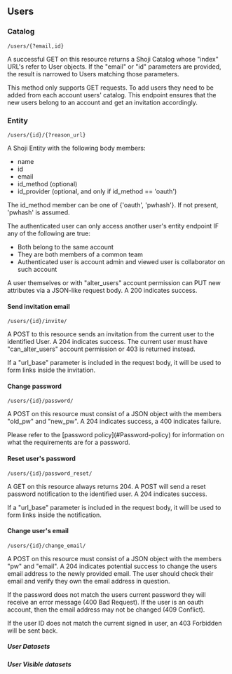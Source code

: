 ## Users

### Catalog

`/users/{?email,id}`

A successful GET on this resource returns a Shoji Catalog whose "index" URL's 
refer to User objects. If the "email" or "id" parameters are provided, the 
result is narrowed to Users matching those parameters.

This method only supports GET requests. To add users they need to be added from 
each account users' catalog. This endpoint ensures that the new users belong to 
an account and get an invitation accordingly.

### Entity

`/users/{id}/{?reason_url}`

A Shoji Entity with the following body members:

- name
- id
- email
- id_method (optional)
- id_provider (optional, and only if id_method == 'oauth')

The id_method member can be one of {'oauth', 'pwhash'}. If not present, 'pwhash' is assumed.


The authenticated user can only access another user's entity endpoint IF any
of the following are true:

 * Both belong to the same account
 * They are both members of a common team
 * Authenticated user is account admin and viewed user is collaborator on such account

A user themselves or with "alter_users" account permission can PUT new 
attributes via a JSON-like request body. A 200 indicates success.

#### Send invitation email

`/users/{id}/invite/`

A POST to this resource sends an invitation from the current user to the 
identified User. A 204 indicates success. The current user must have 
"can_alter_users" account permission or 403 is returned instead.

If a "url_base" parameter is included in the request body, it will be used to 
form links inside the invitation.

#### Change password

`/users/{id}/password/`

A POST on this resource must consist of a JSON object with the members 
"old_pw" and "new_pw". A 204 indicates success, a 400 indicates failure.

<aside class="notice">
    Please refer to the [password policy](#Password-policy) for information on
    what the requirements are for a password.
</aside>

#### Reset user's password

`/users/{id}/password_reset/`

A GET on this resource always returns 204. A POST will send a reset password 
notification to the identified user. A 204 indicates success.

If a "url_base" parameter is included in the request body, it will be used to 
form links inside the notification.

#### Change user's email

`/users/{id}/change_email/`

A POST on this resource must consist of a JSON object with the members "pw" and 
"email". A 204 indicates potential success to change the users email address to 
the newly provided email. The user should check their email and verify they own 
the email address in question.

If the password does not match the users current password they will receive an
error message (400 Bad Request). If the user is an oauth account, then the email
 address may not be changed (409 Conflict).

If the user ID does not match the current signed in user, an 403 Forbidden will be sent back.

##### User Datasets


##### User Visible datasets